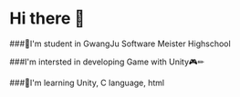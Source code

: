 # Hi there 👋

###🏫I'm student in GwangJu Software Meister Highschool  

###I'm intersted in developing Game with Unity🎮✏  

###📘I'm learning Unity, C language, html  


